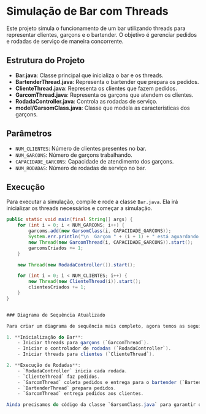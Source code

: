 # Simulação de Bar com Threads

Este projeto simula o funcionamento de um bar utilizando threads para representar clientes, garçons e o bartender. O objetivo é gerenciar pedidos e rodadas de serviço de maneira concorrente.

## Estrutura do Projeto

- **Bar.java**: Classe principal que inicializa o bar e os threads.
- **BartenderThread.java**: Representa o bartender que prepara os pedidos.
- **ClienteThread.java**: Representa os clientes que fazem pedidos.
- **GarcomThread.java**: Representa os garçons que atendem os clientes.
- **RodadaController.java**: Controla as rodadas de serviço.
- **model/GarsomClass.java**: Classe que modela as características dos garçons.

## Parâmetros

- `NUM_CLIENTES`: Número de clientes presentes no bar.
- `NUM_GARCONS`: Número de garçons trabalhando.
- `CAPACIDADE_GARCONS`: Capacidade de atendimento dos garçons.
- `NUM_RODADAS`: Número de rodadas de serviço no bar.

## Execução

Para executar a simulação, compile e rode a classe `Bar.java`. Ela irá inicializar os threads necessários e começar a simulação.

```java
public static void main(final String[] args) {
    for (int i = 0; i < NUM_GARCONS; i++) {
        garcoms.add(new GarsomClass(i, CAPACIDADE_GARCONS)); 
        System.err.println("\n  Garçom " + (i + 1) + " está aguardando no salão.");
        new Thread(new GarcomThread(i, CAPACIDADE_GARCONS)).start();
        garcomsCriados += 1;
    }

    new Thread(new RodadaController()).start();

    for (int i = 0; i < NUM_CLIENTES; i++) {
        new Thread(new ClienteThread(i)).start();
        clientesCriados += 1;
    }
}


### Diagrama de Sequência Atualizado

Para criar um diagrama de sequência mais completo, agora temos as seguintes interações detalhadas:

1. **Inicialização do Bar**:
    - Iniciar threads para garçons (`GarcomThread`).
    - Iniciar o controlador de rodadas (`RodadaController`).
    - Iniciar threads para clientes (`ClienteThread`).

2. **Execução de Rodadas**:
    - `RodadaController` inicia cada rodada.
    - `ClienteThread` faz pedidos.
    - `GarcomThread` coleta pedidos e entrega para o bartender (`BartenderThread`).
    - `BartenderThread` prepara pedidos.
    - `GarcomThread` entrega pedidos aos clientes.

Ainda precisamos do código da classe `GarsomClass.java` para garantir que todos os detalhes estão cobertos no diagrama de execução. Por favor, forneça o conteúdo dessa classe.